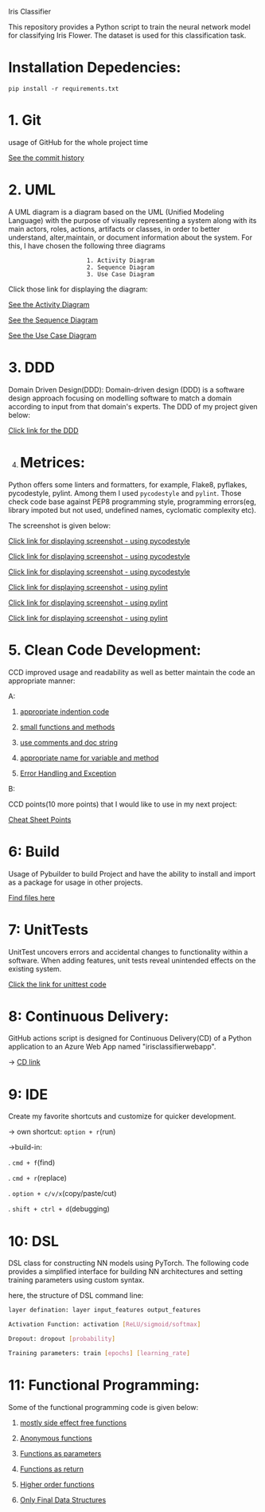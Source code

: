 Iris Classifier

This repository provides a Python script to train the neural network model for classifying Iris Flower. The dataset is used for this classification task. 

# Installation Depedencies:

`pip install -r requirements.txt`

# 1. Git 

usage of GitHub for the whole project time

<a href = "https://github.com/atikul-islam-sajib/atikul-islam-sajib-Software_Engineering_Course/commits/main/">See the commit history </a>

# 2. UML

A UML diagram is a diagram based on the UML (Unified Modeling Language) with the purpose of visually representing a system along with its main actors, roles, actions, artifacts or classes, in order to better understand, alter,maintain, or document information about the system. For this, I have chosen the following three diagrams

                          1. Activity Diagram
                          2. Sequence Diagram
                          3. Use Case Diagram

Click those link for displaying the diagram:


<a href = "https://github.com/atikul-islam-sajib/atikul-islam-sajib-Software_Engineering_Course/blob/main/UML/activity_diagram.pdf">See the Activity Diagram </a>


<a href = "https://github.com/atikul-islam-sajib/atikul-islam-sajib-Software_Engineering_Course/blob/main/UML/sequence_diagram%20(1).pdf">See the Sequence Diagram </a>


<a href = "https://github.com/atikul-islam-sajib/atikul-islam-sajib-Software_Engineering_Course/blob/main/UML/use_case_diagram.pdf">See the Use Case Diagram </a>


# 3. DDD

Domain Driven Design(DDD): Domain-driven design (DDD) is a software design approach focusing on modelling software to match a domain according to input from that domain's experts. The DDD of my project given below:

<a href = "https://github.com/atikul-islam-sajib/atikul-islam-sajib-Software_Engineering_Course/blob/main/DDD/DDD.pdf">Click link for the DDD </a>

4. # Metrices:

Python offers some linters and formatters, for example, Flake8, pyflakes, pycodestyle, pylint. Among them I used `pycodestyle` and `pylint`. Those check code base against PEP8 programming style, programming errors(eg, library impoted but not used, undefined names, cyclomatic complexity etc).

The screenshot is given below:

<a href = "https://github.com/atikul-islam-sajib/atikul-islam-sajib-Software_Engineering_Course/blob/main/metrics/pycodestyle-classifier.png">Click link for displaying screenshot - using pycodestyle </a>

<a href = "https://github.com/atikul-islam-sajib/atikul-islam-sajib-Software_Engineering_Course/blob/main/metrics/pycodestyle-model-train.png">Click link for displaying screenshot - using pycodestyle </a>

<a href = "https://github.com/atikul-islam-sajib/atikul-islam-sajib-Software_Engineering_Course/blob/main/metrics/pycodestyle-unit-test.png">Click link for displaying screenshot - using pycodestyle </a>

<a href = "https://github.com/atikul-islam-sajib/atikul-islam-sajib-Software_Engineering_Course/blob/main/metrics/pylint-classifier-file.png">Click link for displaying screenshot - using pylint </a>

<a href = "https://github.com/atikul-islam-sajib/atikul-islam-sajib-Software_Engineering_Course/blob/main/metrics/pylint-model-train-file.png">Click link for displaying screenshot - using pylint </a>

<a href = "https://github.com/atikul-islam-sajib/atikul-islam-sajib-Software_Engineering_Course/blob/main/metrics/pylint-unit-test.png">Click link for displaying screenshot - using pylint </a>



# 5. Clean Code Development:

CCD improved usage and readability as well as better maintain the code an appropriate manner:

A:

1. <a href = "https://github.com/atikul-islam-sajib/atikul-islam-sajib-Software_Engineering_Course/blob/main/CCD/appropriate%20indention%20code%20from%20unit-test%20code.png">appropriate indention code </a>


2. <a href = "https://github.com/atikul-islam-sajib/atikul-islam-sajib-Software_Engineering_Course/blob/main/CCD/small%20functions%20and%20methods%20from%20evaluate_metrics%20file.png">small functions and methods</a>


3. <a href = "https://github.com/atikul-islam-sajib/atikul-islam-sajib-Software_Engineering_Course/blob/main/CCD/use%20comments%20and%20doc%20string%20from%20model%20train%20file.png">use comments and doc string </a>

4. <a href = "https://github.com/atikul-islam-sajib/atikul-islam-sajib-Software_Engineering_Course/blob/main/CCD/appropriate%20name%20for%20variable%20and%20method.png">appropriate name for variable and method</a>


5. <a href = "https://github.com/atikul-islam-sajib/atikul-islam-sajib-Software_Engineering_Course/blob/main/CCD/Error%20Handling%20from%20model_train%20file.png">Error Handling and Exception </a>


B:

CCD points(10 more points) that I would like to use in my next project:


<a href = "https://github.com/atikul-islam-sajib/atikul-islam-sajib-Software_Engineering_Course/blob/main/CCD/CCD-CHEAT-SHEET.md">Cheat Sheet Points</a>

# 6: Build

Usage of Pybuilder to build Project and have the ability to install and import as a package for usage in other projects.


<a href = "https://github.com/atikul-islam-sajib/atikul-islam-sajib-Software_Engineering_Course/tree/main/target">Find files here </a>


# 7: UnitTests

UnitTest uncovers errors and accidental changes to functionality within a software. When adding features, unit tests reveal unintended effects on the existing system.

<a href = "https://github.com/atikul-islam-sajib/atikul-islam-sajib-Software_Engineering_Course/blob/main/IrisClassifier/unittest/unit_test.py">Click the link for unittest code </a>


# 8: Continuous Delivery:

GitHub actions script is designed for Continuous Delivery(CD) of a Python application to an Azure Web App named "irisclassifierwebapp".


-> <a href = "https://github.com/atikul-islam-sajib/atikul-islam-sajib-Software_Engineering_Course/blob/main/.github/workflows/main_irisclassifierwebapp.yml">CD link</a>


# 9: IDE

Create my favorite shortcuts and customize for quicker development.

-> own shortcut: `option + r`(run)

->build-in:

. `cmd + f`(find)

. `cmd + r`(replace)

. `option + c/v/x`(copy/paste/cut)

. `shift + ctrl + d`(debugging)


# 10: DSL

DSL class for constructing NN models using PyTorch. The following code provides a simplified interface for building NN architectures and setting training parameters using custom syntax. 


here, the structure of DSL command line:

```bash
layer defination: layer input_features output_features

Activation Function: activation [ReLU/sigmoid/softmax]

Dropout: dropout [probability]

Training parameters: train [epochs] [learning_rate]

```

# 11: Functional Programming:

Some of the functional programming code is given below:

1. <a href = "https://github.com/atikul-islam-sajib/atikul-islam-sajib-Software_Engineering_Course/blob/main/IrisClassifier/preprocessing/feature_engineering.py#L38C1-L40C44">mostly side effect free functions</a>

2. <a href = "https://github.com/atikul-islam-sajib/atikul-islam-sajib-Software_Engineering_Course/blob/main/IrisClassifier/evaluation/evaluate_metrics.py#L48C1-L55C78">Anonymous functions</a>

3. <a href = "https://github.com/atikul-islam-sajib/atikul-islam-sajib-Software_Engineering_Course/blob/main/IrisClassifier/dataset/load_dataset.py#L83-L103">Functions as parameters</a>

4. <a href = "https://github.com/atikul-islam-sajib/atikul-islam-sajib-Software_Engineering_Course/blob/main/IrisClassifier/preprocessing/feature_engineering.py#L42C1-L65C68">Functions as return</a>

5. <a href = "https://github.com/atikul-islam-sajib/atikul-islam-sajib-Software_Engineering_Course/blob/main/IrisClassifier/preprocessing/feature_engineering.py#L84C1-L93C34">Higher order functions</a>

6. <a href = "https://github.com/atikul-islam-sajib/atikul-islam-sajib-Software_Engineering_Course/blob/main/IrisClassifier/evaluation/evaluate_metrics.py#L69C1-L87C8">Only Final Data Structures</a>

